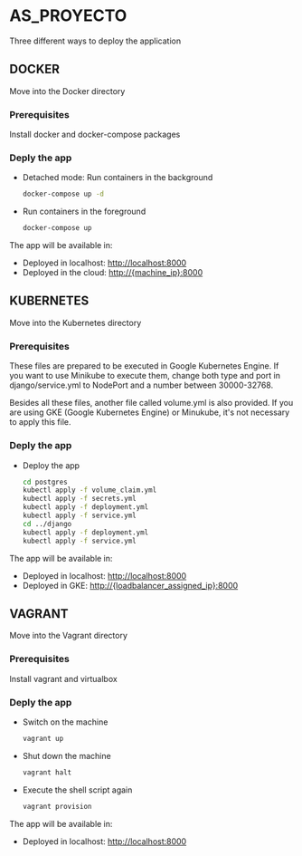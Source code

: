 # AS_PROYECTO
Three different ways to deploy the application
## DOCKER
Move into the Docker directory
### Prerequisites
Install docker and docker-compose packages

### Deply the app
* Detached mode: Run containers in the background
  ```sh
  docker-compose up -d
  ```
* Run containers in the foreground
  ```sh
  docker-compose up
  ```
The app will be available in:
* Deployed in localhost: [http://localhost:8000](http://localhost:8000)
* Deployed in the cloud: [http://{machine_ip}:8000](http://{machine_ip}:8000)

## KUBERNETES
Move into the Kubernetes directory
### Prerequisites
These files are prepared to be executed in Google Kubernetes Engine.
If you want to use Minikube to execute them, change both type and port in django/service.yml to NodePort and a number between 30000-32768.

Besides all these files, another file called volume.yml is also provided. If you are using GKE (Google Kubernetes Engine) or Minukube, it's not necessary to apply this file.
### Deply the app
* Deploy the app
  ```sh
  cd postgres
  kubectl apply -f volume_claim.yml
  kubectl apply -f secrets.yml
  kubectl apply -f deployment.yml
  kubectl apply -f service.yml
  cd ../django
  kubectl apply -f deployment.yml
  kubectl apply -f service.yml
  ```
The app will be available in:
* Deployed in localhost: [http://localhost:8000](http://localhost:8000)
* Deployed in GKE: [http://{loadbalancer_assigned_ip}:8000](http://{machine_ip}:8000)

## VAGRANT
Move into the Vagrant directory
### Prerequisites
Install vagrant and virtualbox

### Deply the app
* Switch on the machine
  ```sh
  vagrant up
  ```
* Shut down the machine
  ```sh
  vagrant halt
  ```
* Execute the shell script again
  ```sh
  vagrant provision
  ```
The app will be available in:
* Deployed in localhost: [http://localhost:8000](http://localhost:8000)
